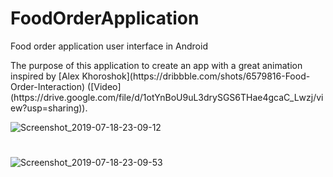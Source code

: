 # FoodOrderApplication

Food order application user interface in Android
<p>
The purpose of this application to create an app with a great animation inspired by [Alex Khoroshok](https://dribbble.com/shots/6579816-Food-Order-Interaction) ([Video](https://drive.google.com/file/d/1otYnBoU9uL3drySGS6THae4gcaC_Lwzj/view?usp=sharing)).


![Screenshot_2019-07-18-23-09-12](https://user-images.githubusercontent.com/25500250/61493956-2f584700-a9b5-11e9-96e3-1ed4d64d5028.png)

#

![Screenshot_2019-07-18-23-09-53](https://user-images.githubusercontent.com/25500250/61493957-2f584700-a9b5-11e9-85f1-abc0796d66ee.png)

